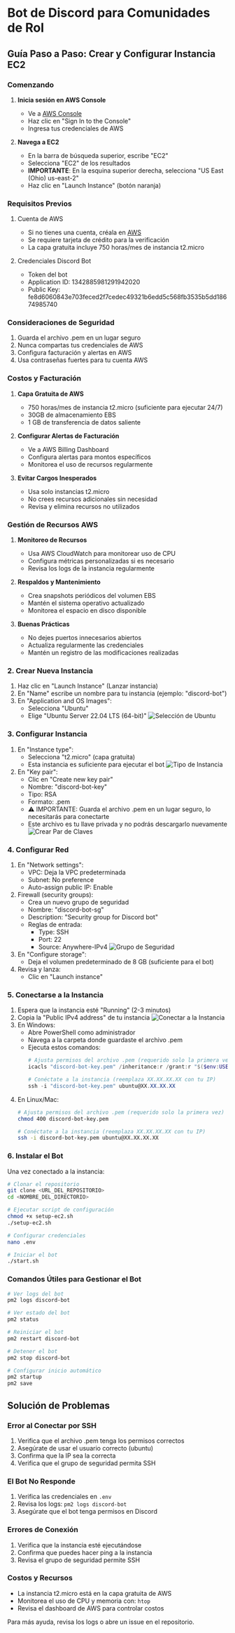 # Bot de Discord para Comunidades de Rol

## Guía Paso a Paso: Crear y Configurar Instancia EC2

### Comenzando
1. **Inicia sesión en AWS Console**
   - Ve a [AWS Console](https://aws.amazon.com/console/)
   - Haz clic en "Sign In to the Console"
   - Ingresa tus credenciales de AWS

2. **Navega a EC2**
   - En la barra de búsqueda superior, escribe "EC2"
   - Selecciona "EC2" de los resultados
   - **IMPORTANTE**: En la esquina superior derecha, selecciona "US East (Ohio) us-east-2"
   - Haz clic en "Launch Instance" (botón naranja)

### Requisitos Previos
1. Cuenta de AWS
   - Si no tienes una cuenta, créala en [AWS](https://aws.amazon.com)
   - Se requiere tarjeta de crédito para la verificación
   - La capa gratuita incluye 750 horas/mes de instancia t2.micro

2. Credenciales Discord Bot
   - Token del bot
   - Application ID: 1342885981291942020
   - Public Key: fe8d6060843e703feced2f7cedec49321b6edd5c568fb3535b5dd18674985740

### Consideraciones de Seguridad
1. Guarda el archivo .pem en un lugar seguro
2. Nunca compartas tus credenciales de AWS
3. Configura facturación y alertas en AWS
4. Usa contraseñas fuertes para tu cuenta AWS

### Costos y Facturación
1. **Capa Gratuita de AWS**
   - 750 horas/mes de instancia t2.micro (suficiente para ejecutar 24/7)
   - 30GB de almacenamiento EBS
   - 1 GB de transferencia de datos saliente

2. **Configurar Alertas de Facturación**
   - Ve a AWS Billing Dashboard
   - Configura alertas para montos específicos
   - Monitorea el uso de recursos regularmente

3. **Evitar Cargos Inesperados**
   - Usa solo instancias t2.micro
   - No crees recursos adicionales sin necesidad
   - Revisa y elimina recursos no utilizados

### Gestión de Recursos AWS
1. **Monitoreo de Recursos**
   - Usa AWS CloudWatch para monitorear uso de CPU
   - Configura métricas personalizadas si es necesario
   - Revisa los logs de la instancia regularmente

2. **Respaldos y Mantenimiento**
   - Crea snapshots periódicos del volumen EBS
   - Mantén el sistema operativo actualizado
   - Monitorea el espacio en disco disponible

3. **Buenas Prácticas**
   - No dejes puertos innecesarios abiertos
   - Actualiza regularmente las credenciales
   - Mantén un registro de las modificaciones realizadas

### 2. Crear Nueva Instancia
1. Haz clic en "Launch Instance" (Lanzar instancia)
2. En "Name" escribe un nombre para tu instancia (ejemplo: "discord-bot")
3. En "Application and OS Images":
   - Selecciona "Ubuntu"
   - Elige "Ubuntu Server 22.04 LTS (64-bit)"
![Selección de Ubuntu](attached_assets/ubuntu-selection.png)

### 3. Configurar Instancia
1. En "Instance type":
   - Selecciona "t2.micro" (capa gratuita)
   - Esta instancia es suficiente para ejecutar el bot
![Tipo de Instancia](attached_assets/instance-type.png)
2. En "Key pair":
   - Clic en "Create new key pair"
   - Nombre: "discord-bot-key"
   - Tipo: RSA
   - Formato: .pem
   - ⚠️ IMPORTANTE: Guarda el archivo .pem en un lugar seguro, lo necesitarás para conectarte
   - Este archivo es tu llave privada y no podrás descargarlo nuevamente
![Crear Par de Claves](attached_assets/key-pair.png)

### 4. Configurar Red
1. En "Network settings":
   - VPC: Deja la VPC predeterminada
   - Subnet: No preference
   - Auto-assign public IP: Enable
2. Firewall (security groups):
   - Crea un nuevo grupo de seguridad
   - Nombre: "discord-bot-sg"
   - Description: "Security group for Discord bot"
   - Reglas de entrada:
     - Type: SSH
     - Port: 22
     - Source: Anywhere-IPv4
![Grupo de Seguridad](attached_assets/security-group.png)
3. En "Configure storage":
   - Deja el volumen predeterminado de 8 GB (suficiente para el bot)
4. Revisa y lanza:
   - Clic en "Launch instance"

### 5. Conectarse a la Instancia
1. Espera que la instancia esté "Running" (2-3 minutos)
2. Copia la "Public IPv4 address" de tu instancia
![Conectar a la Instancia](attached_assets/connect-instance.png)
3. En Windows:
   - Abre PowerShell como administrador
   - Navega a la carpeta donde guardaste el archivo .pem
   - Ejecuta estos comandos:
     ```powershell
     # Ajusta permisos del archivo .pem (requerido solo la primera vez)
     icacls "discord-bot-key.pem" /inheritance:r /grant:r "$($env:USERNAME):(R)"

     # Conéctate a la instancia (reemplaza XX.XX.XX.XX con tu IP)
     ssh -i "discord-bot-key.pem" ubuntu@XX.XX.XX.XX
     ```
4. En Linux/Mac:
   ```bash
   # Ajusta permisos del archivo .pem (requerido solo la primera vez)
   chmod 400 discord-bot-key.pem

   # Conéctate a la instancia (reemplaza XX.XX.XX.XX con tu IP)
   ssh -i discord-bot-key.pem ubuntu@XX.XX.XX.XX
   ```

### 6. Instalar el Bot
Una vez conectado a la instancia:
```bash
# Clonar el repositorio
git clone <URL_DEL_REPOSITORIO>
cd <NOMBRE_DEL_DIRECTORIO>

# Ejecutar script de configuración
chmod +x setup-ec2.sh
./setup-ec2.sh

# Configurar credenciales
nano .env

# Iniciar el bot
./start.sh
```

### Comandos Útiles para Gestionar el Bot
```bash
# Ver logs del bot
pm2 logs discord-bot

# Ver estado del bot
pm2 status

# Reiniciar el bot
pm2 restart discord-bot

# Detener el bot
pm2 stop discord-bot

# Configurar inicio automático
pm2 startup
pm2 save
```

## Solución de Problemas

### Error al Conectar por SSH
1. Verifica que el archivo .pem tenga los permisos correctos
2. Asegúrate de usar el usuario correcto (ubuntu)
3. Confirma que la IP sea la correcta
4. Verifica que el grupo de seguridad permita SSH

### El Bot No Responde
1. Verifica las credenciales en `.env`
2. Revisa los logs: `pm2 logs discord-bot`
3. Asegúrate que el bot tenga permisos en Discord

### Errores de Conexión
1. Verifica que la instancia esté ejecutándose
2. Confirma que puedes hacer ping a la instancia
3. Revisa el grupo de seguridad permite SSH

### Costos y Recursos
- La instancia t2.micro está en la capa gratuita de AWS
- Monitorea el uso de CPU y memoria con: `htop`
- Revisa el dashboard de AWS para controlar costos

Para más ayuda, revisa los logs o abre un issue en el repositorio.